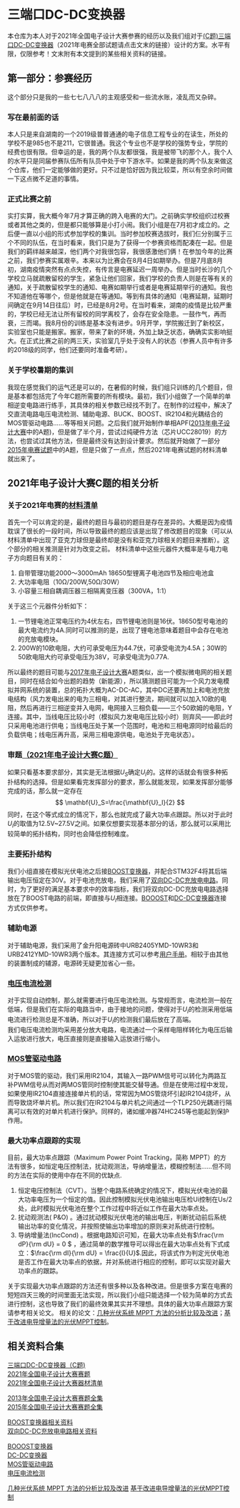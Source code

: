 # 三端口DC-DC变换器

本仓库为本人对于2021年全国电子设计大赛参赛的经历以及我们组对于[(C题)三端口DC-DC变换器](2021年C题.docx)（2021年电赛全部试题请点击文末的链接）设计的方案。水平有限，仅限参考！文末附有本文提到的某些相关资料的链接。

## 第一部分：参赛经历

这个部分只是我的一些七七八八八的主观感受和一些流水账，凌乱而又杂碎。

### 写在最前面的话

本人只是来自湖南的一个2019级普普通通的电子信息工程专业的在读生，所处的学校不是985也不是211，它很普通。我这个专业也不是学校的强势专业，学院的经费也很有限。但幸运的是，我的两个队友都很强，我是被带飞的那个人，我个人的水平只是同届参赛队伍所有队员中处于中下游水平。如果是我的两个队友来做这个仓库，他们一定能够做的更好。只不过是恰好因为我比较菜，所以有空余时间做一下这点微不足道的事情。

### 正式比赛之前

实打实算，我大概今年7月才算正确的跨入电赛的大门。之前确实学校组织过校赛或者其他之类的，但是都只能够算是小打小闹。我们小组是在7月初才成立的。之后便一直以小组的形式参加学校的集训。当时参加校赛选拔时，我们仨分别属于三个不同的队伍，在当时看来，我们只是为了获得一个参赛资格而配凑在一起。但是我们的羁绊越来越深，他们两个对我很包容，我很感激他们俩！在参加今年的比赛之前，我们参赛实属艰辛。本来以为比赛会在8月4日如期举办。但是7月底8月初，湖南疫情突然有点点失控，有传言是电赛延迟一周举办。但是当时长沙的几个学校立马就疏散留校的学生，紧急让他们回家，我们学校的负责人则是在等有关的通知，关于疏散留校学生的通知、电赛如期举行或者是电赛延期举行的通知。我也不知道他在等哪个，但是他就是在等通知。等到有具体的通知（电赛延期，延期时间确定在9月14日往后）时，已经是8月2号。在当时看来，湖南的疫情是比较严重的，学校已经无法让所有留校的同学离校了，会存在安全隐患。一鼓作气，再而衰，三而竭。我8月份的训练是基本没有进步。9月开学，学院搬迁到了新校区，实验室也只能是搬家。搬家，带来了新的环境，外加上缺乏状态，确确实实影响挺大。在正式比赛之前的两三天，实验室几乎处于没有人的状态（参赛人员中有许多的2018级的同学，他们还要同时准备考研）。

### 关于学校暑期的集训

我现在感觉我们的运气还是可以的，在暑假的时候，我们组只训练的几个题目，但是基本都包括完了今年C题所需要的所有模块。最初，我们小组做了一个简单的单相逆变电路进行练手，其具体的相关参数已经找不到了。在制作的过程中，解决了交直流电路电压电流检测、辅助电源、BUCK、BOOST、IR2104和光耦结合的MOS管驱动电路……等等相关问题。之后我们就开始制作单相APF([2013年电子设计大赛](2013全国电子设计大赛题目.pdf)中的A题)，但是做了半个月，尝试过纯硬件方法（芯片UCC28019）的方法，也尝试过其他方法，但是最终没有达到设计要求。然后就开始做了一部分[2015年电赛试题](2015全国电子设计大赛题目.pdf)中的A题，但是只做了一点点，然后2021年电赛试题的材料清单就出来了。

## 2021年电子设计大赛C题的相关分析

### 关于2021年电赛的[材料清单](2021电赛器材清单.pdf)

首先一个可以肯定的是，最终的题目与最初的题目是存在差异的。大概是因为疫情耽误了很长的一段时间，所以导致最终的题应该是出现了修改题目的现象（可以从材料清单中出现了亚克力球但是最终却是没有和亚克力球相关的题目来推断）。这个部分的相关推测是针对为改变之前。
材料清单中这些元器件大概率是与电力电子方向题目有关的：

1. 自带管理功能2000～3000mAh 18650型锂离子电池四节及相应电池盒
2. 大功率电阻（10Ω/200W,50Ω/30W）
3. 小容量三相自耦调压器三相隔离变压器（300VA，1:1）

关于这三个元器件分析如下：

1. 一节锂电池正常电压约为4伏左右，四节锂电池则是16伏。18650型号电池的最大电流约为4A.同时可以推测的是，出现了锂电池意味着题目中会存在电池的充放电模块。
2. 200W的10欧电阻，大约可承受电压为44.7伏，可承受电流为4.5A；30W的50欧电阻大约可承受电压为38V，可承受电流为0.77A.

所以最终的题目可能与[2017年电子设计大赛](2017年大学生子电子设计竞赛题目(A-P题全)附元器件清单.pdf)A题类似，出一个模拟微电网的相关题目，同时在结合如今出题的趋势（新能源），所以猜测题目可能为一个风力发电模拟并网系统的装置，总的拓扑大概为AC-DC-AC，其中DC还要再加上和电池充放电结构（风力发电出来的电为三相电，对其进行整流，期间就可以加入10欧的电阻，然后再进行三相逆变并入电网，电网接入三相负载——三个50欧姆的电阻，Y连接。其中，当线电压比较小时（模拟风力发电电压比较小时）则弃风——即此时只采用电池进行供电；当线电压处于某一个范围时，电池和三相电源同时给最后的负载供电；线电压再升高，采用三相电源供电，电池处于充电状态）。

### 审题[（2021年电子设计大赛C题）](2021年C题.docx)

如果只看基本要求部分，其实是无法根据$U_S$确定$U_I$的。这样的话就会有很多种拓扑结构的选择。但是如果看完发挥部分的要求，那么就能发现，如果发挥部分能够完成的话，那么就一定存在
$$ \mathbf{U}_S=\frac{\mathbf{U}_I}{2} $$
同时，在这个等式成立的情况下，那么也就完成了最大功率点跟踪。所以对于此时 $U_I$的取值为12.5V~27.5V之间。如果仅想要实现基本部分的话，那么就可以采用比较简单的拓扑结构，同时也会降低控制难度。

### 主要拓扑结构

我们小组直接在模拟光伏电池之后接[BOOST变换器](http://www.elecfans.com/analog/20171102574041.html)，并配合STM32F4将其后端输出电压恒定在30V。对于电池充放电，我们采用了[双向DC-DC充放电电路](http://www.elecfans.com/yuanqijian/dianrongqi/20171202591513_3.html)。同时，为了更好的满足基本要求中的效率指标，我们将双向DC-DC充放电电路选择放在了BOOST电路的前端，即直接与$U_I$相连接。[BOOOST](BOOST变换器.png)和[DC-DC变换器](双向DC-DC变换器.png)连接方式仅供参考。

### 辅助电源

对于辅助电源，我们采用了金升阳电源砖中URB2405YMD-10WR3和URB2412YMD-10WR3两个版本。其连接方式可以参考[用户手册](金升阳电源砖.PDF)。相较于由其他的装置制成的辅源，电源砖无疑更加省心一些。

### [电压电流检测](电压电流检测.png)

对于实现自动控制，那么就需要进行电压电流检测。与常规而言，电流检测一般在低端，但是我们在实际的电路当中，由于接地的问题，使得对于$U_I$的检测采用低端电流进行检测总是不准确，所以对于$U_I$的检测我们最后放在了高端。  
我们电压电流检测均采用差分放大电路，电流通过一个采样电阻样转化为电压后输入运放进行放大，电压直接则是直接输入运放进行缩小。

### [MOS管驱动电路](MOS管驱动.png)

对于MOS管的驱动，我们采用IR2104，其输入一路PWM信号可以转化为两路互补PWM信号从而对两MOS管同时控制使其能交替导通。但是在使用过程中发现，如果使用IR2104直接连接单片机的话，常常因为MOS管烧坏引起IR2104烧坏，从而导致烧坏单片机。所以我们在IR2104与单片机之间通过一个TLP250光耦进行隔离可以有效的对单片机进行保护。同样的，诸如缓冲器74HC245等也能起到保护作用。

### 最大功率点跟踪的实现

目前，最大功率点跟踪（Maximum Power Point Tracking，简称 MPPT）的方法有很多，如恒定电压控制法，扰动观测法，导纳增量法，模糊控制法……但不同的方法在实际的使用中存在不同的优缺点.

1. 恒定电压控制法（CVT）。当整个电路系统确定的情况下，模拟光伏电池的最大功率电压为一个恒定的值。因此控制模拟光伏电池输出电压检Ui控制在Us/2处，此时模拟光伏电池在整个工作过程中将近似工作在最大功率点处。
2. 扰动观测法( P&O) 。通过扰动模拟光伏电池的输出电压，判断扰动前后系统输出功率的变化情况，并按照使输出功率增加的原则来对系统进行控制。
3. 导纳增量法(IncCond) 。根据电路知识可知，在最大功率点处有$\frac{\rm dP}{\rm dU} = 0 $ ，通过简单的数学推导可以得出在最大功率点处有下式成立：$\frac{\rm dI}{\rm dU} = \frac{I}{U}$.因此，将该式作为判定光伏电池是否工作在最大功率点的依据，并对系统进行相应的控制，即可以实现对最大功率点的跟踪。

关于实现最大功率点跟踪的方法还有很多种以及各种改进。但是很多方案在电赛的短短四天三晚的时间里面无法实现，所以我们小组只能选择一个较为简单的方式去进行控制，这也导致了我们的最终效果其实并不理想。具体的最大功率点跟踪方案请参考相关论文。
相关的论文：[几种光伏系统 MPPT 方法的分析比较及改进](https://kns.cnki.net/kcms/detail/detail.aspx?dbcode=CJFD&dbname=CJFD2007&filename=DLDZ200705001&uniplatform=NZKPT&v=ndG04dNQ4IB2BXtqVhJDjdtiktz7IKgJVPT-1DynU24uyqaxw1huS4L0oKLHgF_T)；[基于改进电导增量法的光伏MPPT控制](https://kns.cnki.net/kcms/detail/detail.aspx?dbcode=CJFD&dbname=CJFDLAST2021&filename=XBDJ202109008&uniplatform=NZKPT&v=Is2N8VyAT6BkXoAIJiStBTJwWZPgwUxfGJ8AQkMAMvQ2WkwZNbvYGPrlSDIF8QmZ)。

## 相关资料合集

[三端口DC-DC变换器（C题)](2021年C题.docx)  
[2021年全国电子设计大赛赛题](2021竞赛题目（本科）.zip)  
[2021年全国电子设计大赛器材清单](2021电赛器材清单.pdf)  

[2013年全国电子设计大赛赛题全集](2013全国电子设计大赛题目.pdf)  
[2015年全国电子设计大赛赛题全集](2015全国电子设计大赛题目.pdf)  

[BOOST变换器相关资料](http://www.elecfans.com/analog/20171102574041.html)  
[双向DC-DC充放电电路相关资料](http://www.elecfans.com/yuanqijian/dianrongqi/20171202591513_3.html)

[BOOOST变换器](BOOST变换器.png)  
[DC-DC变换器](双向DC-DC变换器.png)  
[MOS管驱动电路](MOS管驱动.png)  
[电压电流检测](电压电流检测.png)  

[几种光伏系统 MPPT 方法的分析比较及改进](https://kns.cnki.net/kcms/detail/detail.aspx?dbcode=CJFD&dbname=CJFD2007&filename=DLDZ200705001&uniplatform=NZKPT&v=ndG04dNQ4IB2BXtqVhJDjdtiktz7IKgJVPT-1DynU24uyqaxw1huS4L0oKLHgF_T)
[基于改进电导增量法的光伏MPPT控制](https://kns.cnki.net/kcms/detail/detail.aspx?dbcode=CJFD&dbname=CJFDLAST2021&filename=XBDJ202109008&uniplatform=NZKPT&v=Is2N8VyAT6BkXoAIJiStBTJwWZPgwUxfGJ8AQkMAMvQ2WkwZNbvYGPrlSDIF8QmZ)
